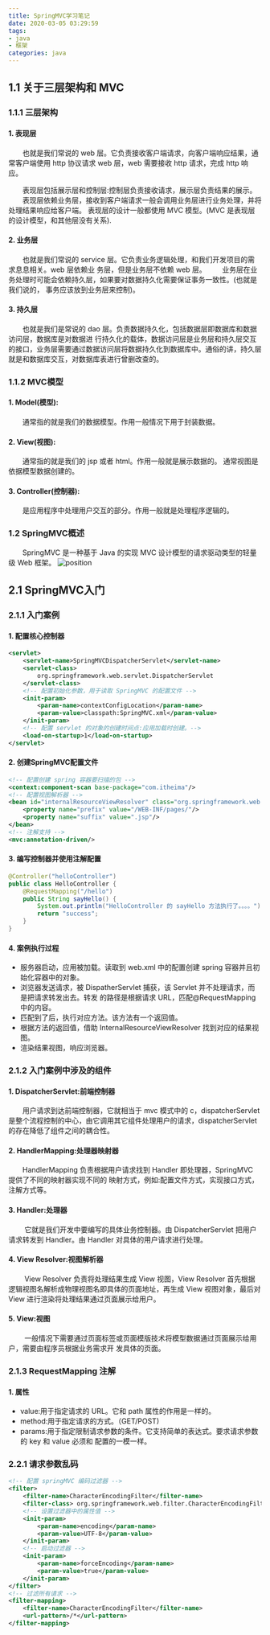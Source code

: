 ```yaml
---
title: SpringMVC学习笔记
date: 2020-03-05 03:29:59
tags: 
- java
- 框架
categories: java
---
```

## 1.1 关于三层架构和 MVC
### 1.1.1 三层架构
#### 1. 表现层
&emsp;&emsp;也就是我们常说的 web 层。它负责接收客户端请求，向客户端响应结果，通常客户端使用 http 协议请求 web 层，web 需要接收 http 请求，完成 http 响应。
<!-- more -->
&emsp;&emsp;表现层包括展示层和控制层:控制层负责接收请求，展示层负责结果的展示。
&emsp;&emsp;表现层依赖业务层，接收到客户端请求一般会调用业务层进行业务处理，并将处理结果响应给客户端。 表现层的设计一般都使用 MVC 模型。(MVC 是表现层的设计模型，和其他层没有关系).
#### 2. 业务层
&emsp;&emsp;也就是我们常说的 service 层。它负责业务逻辑处理，和我们开发项目的需求息息相关。web 层依赖业 务层，但是业务层不依赖 web 层。
&emsp;&emsp;业务层在业务处理时可能会依赖持久层，如果要对数据持久化需要保证事务一致性。(也就是我们说的， 事务应该放到业务层来控制)。
#### 3. 持久层
&emsp;&emsp;也就是我们是常说的 dao 层。负责数据持久化，包括数据层即数据库和数据访问层，数据库是对数据进 行持久化的载体，数据访问层是业务层和持久层交互的接口，业务层需要通过数据访问层将数据持久化到数据库中。通俗的讲，持久层就是和数据库交互，对数据库表进行曾删改查的。
### 1.1.2 MVC模型
#### 1. Model(模型): 
&emsp;&emsp;通常指的就是我们的数据模型。作用一般情况下用于封装数据。
#### 2. View(视图):
&emsp;&emsp;通常指的就是我们的 jsp 或者 html。作用一般就是展示数据的。 通常视图是依据模型数据创建的。
#### 3. Controller(控制器): 
&emsp;&emsp;是应用程序中处理用户交互的部分。作用一般就是处理程序逻辑的。
### 1.2 SpringMVC概述
&emsp;&emsp;SpringMVC 是一种基于 Java 的实现 MVC 设计模型的请求驱动类型的轻量级 Web 框架。
![position](http://q6opupbjc.bkt.clouddn.com/springmvc1.png)
## 2.1 SpringMVC入门
### 2.1.1 入门案例
#### 1. 配置核心控制器
```xml
<servlet>
    <servlet-name>SpringMVCDispatcherServlet</servlet-name> 
    <servlet-class>
        org.springframework.web.servlet.DispatcherServlet
    </servlet-class>
    <!-- 配置初始化参数，用于读取 SpringMVC 的配置文件 --> 
    <init-param>
        <param-name>contextConfigLocation</param-name>
        <param-value>classpath:SpringMVC.xml</param-value> 
    </init-param>
    <!-- 配置 servlet 的对象的创建时间点:应用加载时创建。-->
    <load-on-startup>1</load-on-startup> 
</servlet>
```
#### 2. 创建SpringMVC配置文件
```xml
<!-- 配置创建 spring 容器要扫描的包 -->
<context:component-scan base-package="com.itheima"/>
<!-- 配置视图解析器 -->
<bean id="internalResourceViewResolver" class="org.springframework.web.servlet.view.InternalResourceViewResolver">
    <property name="prefix" value="/WEB-INF/pages/"/>
    <property name="suffix" value=".jsp"/>
</bean>
<!-- 注解支持 -->
<mvc:annotation-driven/>
```
#### 3. 编写控制器并使用注解配置
```java
@Controller("helloController")
public class HelloController {
    @RequestMapping("/hello") 
    public String sayHello() {
        System.out.println("HelloController 的 sayHello 方法执行了。。。。");
        return "success"; 
    }
}
```
#### 4. 案例执行过程
- 服务器启动，应用被加载。读取到 web.xml 中的配置创建 spring 容器并且初始化容器中的对象。
- 浏览器发送请求，被 DispatherServlet 捕获，该 Servlet 并不处理请求，而是把请求转发出去。转发 的路径是根据请求 URL，匹配@RequestMapping 中的内容。
- 匹配到了后，执行对应方法。该方法有一个返回值。
- 根据方法的返回值，借助 InternalResourceViewResolver 找到对应的结果视图。 
- 渲染结果视图，响应浏览器。
### 2.1.2 入门案例中涉及的组件
#### 1. DispatcherServlet:前端控制器
&emsp;&emsp;用户请求到达前端控制器，它就相当于 mvc 模式中的 c，dispatcherServlet 是整个流程控制的中心，由它调用其它组件处理用户的请求，dispatcherServlet 的存在降低了组件之间的耦合性。
#### 2. HandlerMapping:处理器映射器
&emsp;&emsp;HandlerMapping 负责根据用户请求找到 Handler 即处理器，SpringMVC 提供了不同的映射器实现不同的 映射方式，例如:配置文件方式，实现接口方式，注解方式等。
#### 3. Handler:处理器
&emsp;&emsp; 它就是我们开发中要编写的具体业务控制器。由 DispatcherServlet 把用户请求转发到 Handler。由 Handler 对具体的用户请求进行处理。
#### 4. View Resolver:视图解析器
&emsp;&emsp; View Resolver 负责将处理结果生成 View 视图，View Resolver 首先根据逻辑视图名解析成物理视图名即具体的页面地址，再生成 View 视图对象，最后对 View 进行渲染将处理结果通过页面展示给用户。
#### 5. View:视图
&emsp;&emsp; 一般情况下需要通过页面标签或页面模版技术将模型数据通过页面展示给用户，需要由程序员根据业务需求开 发具体的页面。
### 2.1.3 RequestMapping 注解
#### 1. 属性
- value:用于指定请求的 URL。它和 path 属性的作用是一样的。
- method:用于指定请求的方式。（GET/POST)
- params:用于指定限制请求参数的条件。它支持简单的表达式。要求请求参数的 key 和 value 必须和 配置的一模一样。
### 2.2.1 请求参数乱码
```xml
<!-- 配置 springMVC 编码过滤器 --> 
<filter>
    <filter-name>CharacterEncodingFilter</filter-name>
    <filter-class> org.springframework.web.filter.CharacterEncodingFilter</filter-class>
    <!-- 设置过滤器中的属性值 -->
    <init-param>
        <param-name>encoding</param-name>
        <param-value>UTF-8</param-value> 
    </init-param>
    <!-- 启动过滤器 --> 
    <init-param>
        <param-name>forceEncoding</param-name>
        <param-value>true</param-value> 
    </init-param>
</filter>
<!-- 过滤所有请求 --> 
<filter-mapping>
    <filter-name>CharacterEncodingFilter</filter-name>
    <url-pattern>/*</url-pattern>
</filter-mapping>
```

